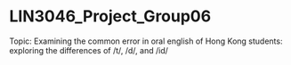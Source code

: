 # LIN3046_Project_Group06

Topic: Examining the common error in oral english of Hong Kong students: exploring the differences of /t/, /d/, and /id/
